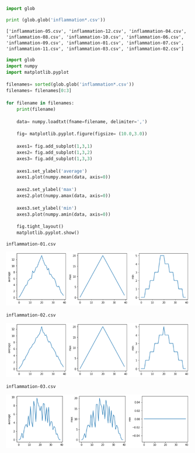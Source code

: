```python
import glob
```


```python
print (glob.glob('inflammation*.csv'))
```

    ['inflammation-05.csv', 'inflammation-12.csv', 'inflammation-04.csv', 'inflammation-08.csv', 'inflammation-10.csv', 'inflammation-06.csv', 'inflammation-09.csv', 'inflammation-01.csv', 'inflammation-07.csv', 'inflammation-11.csv', 'inflammation-03.csv', 'inflammation-02.csv']



```python
import glob
import numpy
import matplotlib.pyplot

filenames= sorted(glob.glob('inflammation*.csv'))
filenames= filenames[0:3]

for filename in filenames:
    print(filename)
    
    data= numpy.loadtxt(fname=filename, delimiter=',')
    
    fig= matplotlib.pyplot.figure(figsize= (10.0,3.0))
    
    axes1= fig.add_subplot(1,3,1)
    axes2= fig.add_subplot(1,3,2)
    axes3= fig.add_subplot(1,3,3)
    
    axes1.set_ylabel('average')
    axes1.plot(numpy.mean(data, axis=0))
    
    axes2.set_ylabel('max')
    axes2.plot(numpy.amax(data, axis=0))
    
    axes3.set_ylabel('min')
    axes3.plot(numpy.amin(data, axis=0))
    
    fig.tight_layout()
    matplotlib.pyplot.show()
```

    inflammation-01.csv



![png](output_2_1.png)


    inflammation-02.csv



![png](output_2_3.png)


    inflammation-03.csv



![png](output_2_5.png)



```python

```
